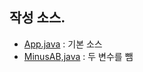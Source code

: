 ## 작성 소스.  
- [App.java](https://github.com/Giljinsu/study_javas/blob/master/src/App.java) : 기본 소스  
- [MinusAB,java](https://github.com/Giljinsu/study_javas/blob/master/src/MinusAB.java) : 두 변수를 뺌
